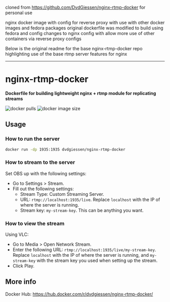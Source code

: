 cloned from https://github.com/DvdGiessen/nginx-rtmp-docker for personal use

nginx docker image with config for reverse proxy with use with other docker images and fedora packages
original dockerfile was modified to build using fedora and config changes to nginx config with allow more use of other containers via reverse proxy configs

Below is the original readme for the base nginx-rtmp-docker repo highlighting use of the base rtmp server features for nginx

--------

# nginx-rtmp-docker
**Dockerfile for building lightweight nginx + rtmp module for replicating streams**

![docker pulls](https://img.shields.io/docker/pulls/dvdgiessen/nginx-rtmp-docker.svg)
![docker image size](https://img.shields.io/microbadger/image-size/dvdgiessen/nginx-rtmp-docker.svg)

## Usage
### How to run the server
```sh
docker run -dp 1935:1935 dvdgiessen/nginx-rtmp-docker
```

### How to stream to the server
Set OBS up with the following settings:
 * Go to Settings > Stream.
 * Fill out the following settings:
   * Stream Type: Custom Streaming Server.
   * URL: `rtmp://localhost:1935/live`. Replace `localhost` with the IP
     of where the server is running.
   * Stream key: `my-stream-key`. This can be anything you want.

### How to view the stream
Using VLC:
 * Go to Media > Open Network Stream.
 * Enter the following URL: `rtmp://localhost:1935/live/my-stream-key`.
   Replace `localhost` with the IP of where the server is running, and
   `my-stream-key` with the stream key you used when setting up the stream.
 * Click Play.

## More info
Docker Hub: https://hub.docker.com/r/dvdgiessen/nginx-rtmp-docker/
